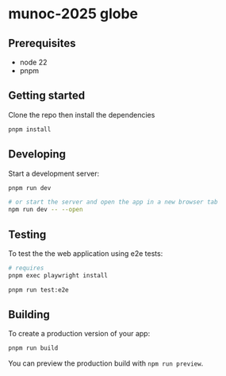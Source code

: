 # munoc-2025 globe

## Prerequisites

- node 22
- pnpm

## Getting started

Clone the repo then install the dependencies

```bash
pnpm install
```

## Developing

Start a development server:

```bash
pnpm run dev

# or start the server and open the app in a new browser tab
npm run dev -- --open
```

## Testing

To test the the web application using e2e tests:

```bash
# requires
pnpm exec playwright install

pnpm run test:e2e
```

## Building

To create a production version of your app:

```bash
pnpm run build
```

You can preview the production build with `npm run preview`.
